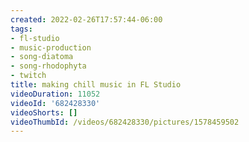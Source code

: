 ```yaml
---
created: 2022-02-26T17:57:44-06:00
tags:
- fl-studio
- music-production
- song-diatoma
- song-rhodophyta
- twitch
title: making chill music in FL Studio
videoDuration: 11052
videoId: '682428330'
videoShorts: []
videoThumbId: /videos/682428330/pictures/1578459502
---
```

